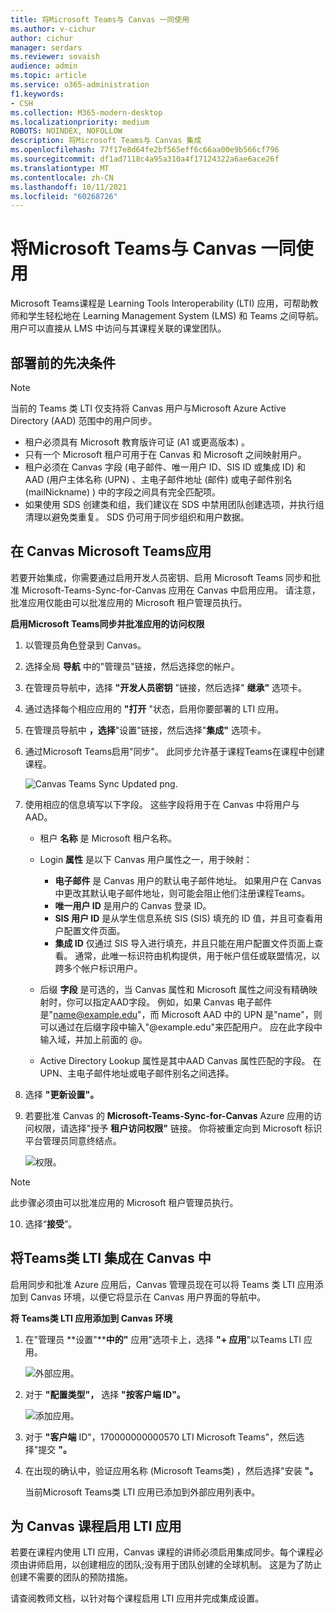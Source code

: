 ```yaml
---
title: 将Microsoft Teams与 Canvas 一同使用
ms.author: v-cichur
author: cichur
manager: serdars
ms.reviewer: sovaish
audience: admin
ms.topic: article
ms.service: o365-administration
f1.keywords:
- CSH
ms.collection: M365-modern-desktop
ms.localizationpriority: medium
ROBOTS: NOINDEX, NOFOLLOW
description: 将Microsoft Teams与 Canvas 集成
ms.openlocfilehash: 77f17e8d64fe2bf565eff6c66aa00e9b566cf796
ms.sourcegitcommit: df1ad7118c4a95a310a4f17124322a6ae6ace26f
ms.translationtype: MT
ms.contentlocale: zh-CN
ms.lasthandoff: 10/11/2021
ms.locfileid: "60268726"
---
```

# <a name="use-microsoft-teams-classes-with-canvas"></a>将Microsoft Teams与 Canvas 一同使用

Microsoft Teams课程是 Learning Tools Interoperability (LTI) 应用，可帮助教师和学生轻松地在 Learning Management System (LMS) 和 Teams 之间导航。 用户可以直接从 LMS 中访问与其课程关联的课堂团队。

## <a name="prerequisites-before-deployment"></a>部署前的先决条件

> [!NOTE]
> 当前的 Teams 类 LTI 仅支持将 Canvas 用户与Microsoft Azure Active Directory (AAD) 范围中的用户同步。 
> - 租户必须具有 Microsoft 教育版许可证 (A1 或更高版本) 。
> - 只有一个 Microsoft 租户可用于在 Canvas 和 Microsoft 之间映射用户。
> - 租户必须在 Canvas 字段 (电子邮件、唯一用户 ID、SIS ID 或集成 ID) 和 AAD (用户主体名称 (UPN) 、主电子邮件地址 (邮件) 或电子邮件别名 (mailNickname) ) 中的字段之间具有完全匹配项。
> - 如果使用 SDS 创建类和组，我们建议在 SDS 中禁用团队创建选项，并执行组[](/schooldatasync/group-cleanup)清理以避免类重复。 SDS 仍可用于同步组织和用户数据。


## <a name="enable-the-microsoft-teams-app-in-canvas"></a>在 Canvas Microsoft Teams应用
若要开始集成，你需要通过启用开发人员密钥、启用 Microsoft Teams 同步和批准 Microsoft-Teams-Sync-for-Canvas 应用在 Canvas 中启用应用。 请注意，批准应用仅能由可以批准应用的 Microsoft 租户管理员执行。

**启用Microsoft Teams同步并批准应用的访问权限**

1. 以管理员角色登录到 Canvas。

2. 选择全局 **导航** 中的"管理员"链接，然后选择您的帐户。
3. 在管理员导航中，选择 **"开发人员密钥** "链接，然后选择" **继承"** 选项卡。
4. 通过选择每个相应应用的 **"打开** "状态，启用你要部署的 LTI 应用。

5. 在管理员导航中 **，选择**"设置"链接，然后选择"**集成"** 选项卡。

6. 通过Microsoft Teams启用"同步"。 此同步允许基于课程Teams在课程中创建课程。
   
   ![Canvas Teams Sync Updated png.](https://user-images.githubusercontent.com/87142492/128225881-abdfc52d-dc9e-48ad-aec5-f6617c6436f3.png)

7. 使用相应的信息填写以下字段。 这些字段将用于在 Canvas 中将用户与 AAD。 
   * 租户 **名称** 是 Microsoft 租户名称。
   * Login **属性** 是以下 Canvas 用户属性之一，用于映射：
      * **电子邮件** 是 Canvas 用户的默认电子邮件地址。 如果用户在 Canvas 中更改其默认电子邮件地址，则可能会阻止他们注册课程Teams。
      * **唯一用户 ID** 是用户的 Canvas 登录 ID。
      * **SIS 用户 ID** 是从学生信息系统 SIS (SIS) 填充的 ID 值，并且可查看用户配置文件页面。
      * **集成 ID** 仅通过 SIS 导入进行填充，并且只能在用户配置文件页面上查看。 通常，此唯一标识符由机构提供，用于帐户信任或联盟情况，以跨多个帐户标识用户。

   * 后缀 **字段** 是可选的，当 Canvas 属性和 Microsoft 属性之间没有精确映射时，你可以指定AAD字段。 例如，如果 Canvas 电子邮件是"name@example.edu"，而 Microsoft AAD 中的 UPN 是"name"，则可以通过在后缀字段中输入"@example.edu"来匹配用户。 应在此字段中输入域，并加上前面的 @。
   * Active Directory Lookup 属性是其中AAD Canvas 属性匹配的字段。 在 UPN、主电子邮件地址或电子邮件别名之间选择。

8. 选择 **"更新设置"。**

9. 若要批准 Canvas 的 **Microsoft-Teams-Sync-for-Canvas** Azure 应用的访问权限，请选择"授予 **租户访问权限"** 链接。 你将被重定向到 Microsoft 标识平台管理员同意终结点。

   ![权限。](media/permissions.png)
> [!NOTE] 
> 此步骤必须由可以批准应用的 Microsoft 租户管理员执行。

10. 选择“**接受**”。

## <a name="integrate-teams-classes-lti-in-canvas"></a>将Teams类 LTI 集成在 Canvas 中

启用同步和批准 Azure 应用后，Canvas 管理员现在可以将 Teams 类 LTI 应用添加到 Canvas 环境，以便它将显示在 Canvas 用户界面的导航中。

**将 Teams类 LTI 应用添加到 Canvas 环境**

1. 在"管理员 **设置"****中的"** 应用"选项卡上，选择 **"+ 应用**"以Teams LTI 应用。

   ![外部应用。](media/external-apps.png)

3. 对于 **"配置类型"，** 选择 **"按客户端 ID"。**

   ![添加应用。](media/add-app.png)

4. 对于 **"客户端** ID"，170000000000570 LTI Microsoft Teams"，然后选择"提交 **"。** 

5. 在出现的确认中，验证应用名称 (Microsoft Teams类) ，然后选择"安装 **"。**

   当前Microsoft Teams类 LTI 应用已添加到外部应用列表中。
   
## <a name="enabling-the-lti-app-for-canvas-courses"></a>为 Canvas 课程启用 LTI 应用

若要在课程内使用 LTI 应用，Canvas 课程的讲师必须启用集成同步。每个课程必须由讲师启用，以创建相应的团队;没有用于团队创建的全球机制。 这是为了防止创建不需要的团队的预防措施。

请查阅教师文档，[](https://support.microsoft.com/topic/use-microsoft-teams-classes-in-your-lms-preview-ac6a1e34-32f7-45e6-b83e-094185a1e78a#ID0EBD=Instructure_Canvas)以针对每个课程启用 LTI 应用并完成集成设置。
